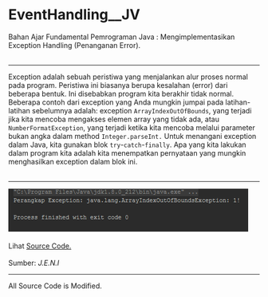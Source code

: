# EventHandling__JV
Bahan Ajar Fundamental Pemrograman Java : Mengimplementasikan Exception Handling (Penanganan Error).<br><br>

--- 

Exception adalah sebuah peristiwa yang menjalankan alur proses normal pada program. Peristiwa ini biasanya berupa kesalahan (error) dari beberapa bentuk. Ini disebabkan program kita berakhir tidak normal. Beberapa contoh dari exception yang Anda mungkin jumpai pada latihan-latihan sebelumnya adalah: exception <code>ArrayIndexOutOfBounds</code>, yang terjadi jika kita mencoba mengakses elemen array yang tidak ada, atau <code>NumberFormatException</code>, yang terjadi ketika kita mencoba melalui parameter bukan angka dalam method <code>Integer.parseInt.</code> Untuk menangani exception dalam Java, kita gunakan blok <code>try</code>-<code>catch</code>-<code>finally</code>. Apa yang kita lakukan dalam program kita adalah kita menempatkan pernyataan yang mungkin menghasilkan exception dalam blok ini.<br><br>

---

<img src="https://github.com/RizkyKhapidsyah/EventHandling__JV/blob/master/rslts/001.PNG"><br><br>
Lihat <a href="https://github.com/RizkyKhapidsyah/EventHandling__JV/blob/master/src/ContohException.java">Source Code.</a><br><br>
Sumber: <i>J.E.N.I</i><br>

-----
All Source Code is Modified.
